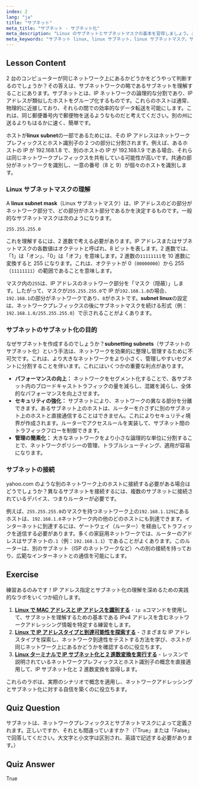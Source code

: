 ```yaml
---
index: 2
lang: "ja"
title: "サブネット"
meta_title: "サブネット - サブネット化"
meta_description: "Linux のサブネットとサブネットマスクの基本を習得しましょう。このガイドでは、サブネットのサブネット化、ネットワークプレフィックス、サブネット Linux 環境でのネットワークセグメンテーションの管理方法を解説します。"
meta_keywords: "サブネット linux, linux サブネット，linux サブネットマスク，サブネット化 サブネット，サブネット，サブネットマスク，ネットワークプレフィックス，Linux ネットワーキング，IP アドレス"
---
```


## Lesson Content

2 台のコンピューターが同じネットワーク上にあるかどうかをどうやって判断するのでしょうか？その答えは、サブネットワークの略であるサブネットを理解することにあります。サブネットとは、IP ネットワークの論理的な分割であり、IP アドレスが類似したホストをグループ化するものです。これらのホストは通常、物理的に近接しており、それらの間での効率的なデータ転送を可能にします。これは、同じ郵便番号内で郵便物を送るようなものだと考えてください。別の州に送るよりもはるかに速く、簡単です。

ホストが**linux subnet**の一部であるためには、その IP アドレスはネットワークプレフィックスとホスト識別子の 2 つの部分に分割されます。例えば、あるホストの IP が 192.168.1.8 で、別のホストの IP が 192.168.1.9 である場合、それらは同じネットワークプレフィックスを共有している可能性が高いです。共通の部分がネットワークを識別し、一意の番号（8 と 9）が個々のホストを識別します。

### Linux サブネットマスクの理解

A **linux subnet mask**（Linux サブネットマスク）は、IP アドレスのどの部分がネットワーク部分で、どの部分がホスト部分であるかを決定するものです。一般的なサブネットマスクは次のようになります。

```plaintext
255.255.255.0
```

これを理解するには、2 進数で考える必要があります。IP アドレスまたはサブネットマスクの各数値はオクテットと呼ばれ、8 ビットを表します。2 進数では、「1」は「オン」、「0」は「オフ」を意味します。2 進数の`11111111`を 10 進数に変換すると 255 になります。これは、オクテットが 0（`00000000`）から 255（`11111111`）の範囲であることを意味します。

マスク内の`255`は、IP アドレスのネットワーク部分を「マスク（隠蔽）」します。したがって、マスクが`255.255.255.0`で IP が`192.168.1.8`の場合、`192.168.1`の部分がネットワークであり、`8`がホストです。**subnet linux**の設定は、ネットワークプレフィックスの後にサブネットマスクを続ける形式（例：`192.168.1.0/255.255.255.0`）で示されることがよくあります。

### サブネットのサブネット化の目的

なぜサブネットを作成するのでしょうか？**subnetting subnets**（サブネットのサブネット化）という手法は、ネットワークを効果的に整理し管理するために不可欠です。これは、より大きなネットワークをより小さく、管理しやすいセグメントに分割することを伴います。これにはいくつかの重要な利点があります。

- **パフォーマンスの向上：** ネットワークをセグメント化することで、各サブネット内のブロードキャストトラフィックの量を減らし、混雑を減らし、全体的なパフォーマンスを向上させます。
- **セキュリティの強化：** サブネットにより、ネットワークの異なる部分を分離できます。あるサブネット上のホストは、ルーターを介さずに別のサブネット上のホストと直接通信することはできません。これによりセキュリティ境界が作成されます。ルーターでアクセスルールを実装して、サブネット間のトラフィックフローを制御できます。
- **管理の簡素化：** 大きなネットワークをより小さな論理的な単位に分割することで、ネットワークポリシーの管理、トラブルシューティング、適用が容易になります。

### サブネットの接続

yahoo.com のような別のネットワーク上のホストに接続する必要がある場合はどうでしょうか？異なるサブネットを接続するには、複数のサブネットに接続されているデバイス、つまりルーターが必要です。

例えば、`255.255.255.0`のマスクを持つネットワーク上の`192.168.1.129`にあるホストは、`192.168.1.0`ネットワーク内の他のどのホストにも到達できます。インターネットに到達するには、ゲートウェイ（ルーター）を経由してトラフィックを送信する必要があります。多くの家庭用ネットワークでは、ルーターのアドレスはサブネットの`.1`（例：`192.168.1.1`）であることがよくあります。このルーターは、別のサブネット（ISP のネットワークなど）への別の接続を持っており、広範なインターネットとの通信を可能にします。

## Exercise

練習あるのみです！IP アドレス指定とサブネット化の理解を深めるための実践的なラボをいくつか紹介します。

1.  **[Linux で MAC アドレスと IP アドレスを識別する](https://labex.io/ja/labs/comptia-identify-mac-and-ip-addresses-in-linux-592731)** - `ip a`コマンドを使用して、サブネットを理解するための基本である IPv4 アドレスを含むネットワークアドレッシング情報を特定する練習をします。
2.  **[Linux で IP アドレスタイプと到達可能性を探索する](https://labex.io/ja/labs/comptia-explore-ip-address-types-and-reachability-in-linux-592780)** - さまざまな IP アドレスタイプを探索し、ネットワーク到達性をテストする方法を学び、ホストが同じネットワーク上にあるかどうかを確認するのに役立ちます。
3.  **[Linux ターミナルで IP サブネット化と 2 進数変換を実行する](https://labex.io/ja/labs/comptia-perform-ip-subnetting-and-binary-conversion-in-the-linux-terminal-592782)** - レッスンで説明されているネットワークプレフィックスとホスト識別子の概念を直接適用して、IP サブネット化と 2 進数変換を習得します。

これらのラボは、実際のシナリオで概念を適用し、ネットワークアドレッシングとサブネット化に対する自信を築くのに役立ちます。

## Quiz Question

サブネットは、ネットワークプレフィックスとサブネットマスクによって定義されます。正しいですか、それとも間違っていますか？（「True」または「False」で回答してください。大文字と小文字は区別され、英語で記述する必要があります。）

## Quiz Answer

True
